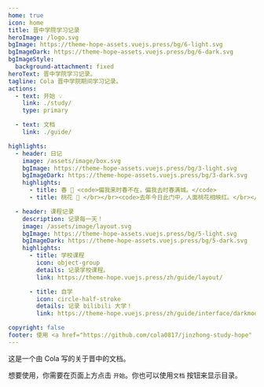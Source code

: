 ```yaml
---
home: true
icon: home
title: 晋中学院学习记录
heroImage: /logo.svg
bgImage: https://theme-hope-assets.vuejs.press/bg/6-light.svg
bgImageDark: https://theme-hope-assets.vuejs.press/bg/6-dark.svg
bgImageStyle:
  background-attachment: fixed
heroText: 晋中学院学习记录。
tagline: Cola 晋中学院期间学习记录。
actions:
  - text: 开始 💡
    link: ./study/
    type: primary

  - text: 文档
    link: ./guide/

highlights:
  - header: 日记
    image: /assets/image/box.svg
    bgImage: https://theme-hope-assets.vuejs.press/bg/3-light.svg
    bgImageDark: https://theme-hope-assets.vuejs.press/bg/3-dark.svg
    highlights:
      - title: 春 🍃 <code>偏我来时春不在，偏我去时春满城。</code> 
      - title: 桃花 👺 </br></br><code>去年今日此门中，人面桃花相映红。</br></br>人面不知何处去，桃花依旧笑春风。</code>

  - header: 课程记录
    description: 记录每一天！
    image: /assets/image/layout.svg
    bgImage: https://theme-hope-assets.vuejs.press/bg/5-light.svg
    bgImageDark: https://theme-hope-assets.vuejs.press/bg/5-dark.svg
    highlights:
      - title: 学校课程
        icon: object-group
        details: 记录学校课程。
        link: https://theme-hope.vuejs.press/zh/guide/layout/

      - title: 自学
        icon: circle-half-stroke
        details: 记录 bilibili 大学！
        link: https://theme-hope.vuejs.press/zh/guide/interface/darkmode.html

copyright: false
footer: 使用 <a href="https://github.com/cola0817/jinzhong-study-hope" target="_blank">Mr.Cola</a> | MIT Licensed, Copyright © 2023-present Mr.Cola
---
```

<p></p>




这是一个由 Cola 写的关于晋中的文档。

想要使用，你需要在页面上方点击 `开始`。你也可以使用`文档` 按钮来显示目录。


